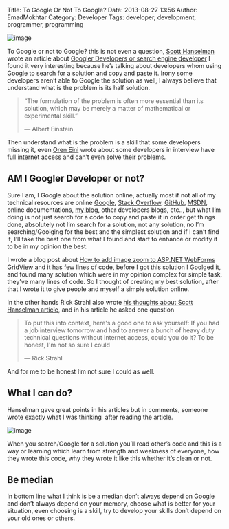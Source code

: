 Title: To Google Or Not To Google?
Date: 2013-08-27 13:56
Author: EmadMokhtar
Category: Developer
Tags: developer, development, programmer, programming

![image]({filename}/images/image.png)

To Google or not to Google? this is not even a question, [Scott
Hanselman](http://www.hanselman.com/about/) wrote an article about
[Googler Developers or search engine
developer](http://www.hanselman.com/blog/AmIReallyADeveloperOrJustAGoodGoogler.aspx)
I found it very interesting because he’s talking about developers whom
using Google to search for a solution and copy and paste it. Irony some
developers aren’t able to Google the solution as well, I always believe
that understand what is the problem is its half solution.

> “The formulation of the problem is often more essential than its
> solution, which may be merely a matter of mathematical or experimental
> skill.”
>
> ― Albert Einstein

Then understand what is the problem is a skill that some developers
missing it, even [Oren
Eini](http://ayende.com/blog/162849/stories-from-the-interview-room)
wrote about some developers in interview have full internet access and
can’t even solve their problems.

AM I Googler Developer or not?
------------------------------

Sure I am, I Google about the solution online, actually most if not all
of my technical resources are online [Google](http://www.google.com/),
[Stack Overflow](http://www.stackoverflow.com),
[GitHub](http://www.GitHub.com), [MSDN](http://msdn.microsoft.com/),
online documentations, [my blog](http://www.emadmokhtar.com/), other
developers blogs, etc.., but what I’m doing is not just search for a
code to copy and paste it in order get things done, absolutely not I’m
search for a solution, not any solution, no I’m searching/Goolging for
the best and the simplest solution and if I can’t find it, I’ll take the
best one from what I found and start to enhance or modify it to be in my
opinion the best.

I wrote a blog post about [How to add image zoom to ASP.NET WebForms
GridView](http://www.emadmokhtar.com/2013/05/add-image-zoom-to-asp-net-webform-gridview/)
and it has few lines of code, before I got this solution I Goolged it,
and found many solution which were in my opinion complex for simple
task, they’ve many lines of code. So I thought of creating my best
solution, after that I wrote it to give people and myself a simple
solution online.

In the other hands Rick Strahl also wrote [his thoughts about Scott
Hanselman
article](http://www.west-wind.com/weblog/posts/2013/Aug/24/The-Search-Engine-Developer?utm_source=feedburner&utm_medium=feed&utm_campaign=Feed%3A+RickStrahl+%28Rick+Strahl%27s+WebLog%29),
and in his article he asked one question

> To put this into context, here's a good one to ask yourself: If you
> had a job interview tomorrow and had to answer a bunch of heavy duty
> technical questions without Internet access, could you do it? To be
> honest, I'm not so sure I could
>
> ― Rick Strahl

And for me to be honest I’m not sure I could as well.

What I can do?
--------------

Hanselman gave great points in his articles but in comments, someone
wrote exactly what I was thinking  after reading the article.

![image]({filename}/images/image1.png)

When you search/Google for a solution you’ll read other’s code and this
is a way or learning which learn from strength and weakness of everyone,
how they wrote this code, why they wrote it like this whether it’s clean
or not.

Be median
---------

In bottom line what I think is be a median don’t always depend on Google
and don’t always depend on your memory, choose what is better for your
situation, even choosing is a skill, try to develop your skills don’t
depend on your old ones or others.
